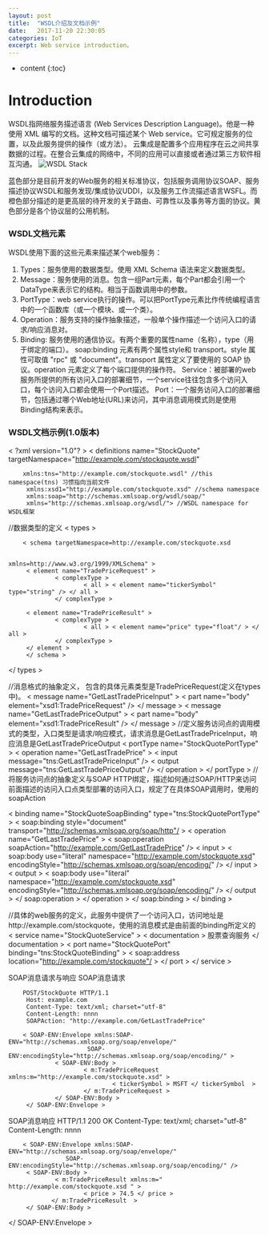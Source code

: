 ```yaml
---
layout: post
title:  "WSDL介绍及文档示例"
date:   2017-11-20 22:30:05
categories: IoT
excerpt: Web service introduction。
---
```


* content
{:toc}


# Introduction
 WSDL指网络服务描述语言 (Web Services Description Language)。他是一种使用 XML 编写的文档。这种文档可描述某个 Web service。它可规定服务的位置，以及此服务提供的操作（或方法）。
云集成是配置多个应用程序在云之间共享数据的过程。在整合云集成的网络中，不同的应用可以直接或者通过第三方软件相互沟通。
![WSDL Stack](http://itliang.github.io/blog/public/img/IoT/wsdl_stack.gif)

蓝色部分是目前开发的Web服务的相关标准协议，包括服务调用协议SOAP、服务描述协议WSDL和服务发现/集成协议UDDI，以及服务工作流描述语言WSFL。而橙色部分描述的是更高层的待开发的关于路由、可靠性以及事务等方面的协议。黄色部分是各个协议层的公用机制。

### WSDL文档元素

WSDL使用下面的这些元素来描述某个web服务：
1. Types：服务使用的数据类型。使用 XML Schema 语法来定义数据类型。
2. Message：服务使用的消息。包含一组Part元素，每个Part都会引用一个DataType来表示它的结构。相当于函数调用中的参数。
3. PortType：web service执行的操作。可以把PortType元素比作传统编程语言中的一个函数库（或一个模块、或一个类）。
4. Operation：服务支持的操作抽象描述，一般单个操作描述一个访问入口的请求/响应消息对。
5. Binding:  服务使用的通信协议。有两个重要的属性name（名称），type（用于绑定的端口）。
	soap:binding 元素有两个属性style和 transport。style 属性可取值 "rpc" 或 "document"。transport 属性定义了要使用的 SOAP 协议。operation 元素定义了每个端口提供的操作符。
Service：被部署的web服务所提供的所有访问入口的部署细节，一个service往往包含多个访问入口，每个访问入口都会使用一个Port描述。
                 Port：一个服务访问入口的部署细节，包括通过哪个Web地址(URL)来访问，其中消息调用模式则是使用Binding结构来表示。



###  WSDL文档示例(1.0版本)
< ?xml version="1.0"? >
 < definitions name="StockQuote" targetNamespace="http://example.com/stockquote.wsdl"       

        xmlns:tns="http://example.com/stockquote.wsdl" //this namespace(tns) 习惯指向当前文件
         xmlns:xsd1="http://example.com/stockquote.xsd" //schema namespace
         xmlns:soap="http://schemas.xmlsoap.org/wsdl/soap/"
         xmlns="http://schemas.xmlsoap.org/wsdl/"> //WSDL namespace for WSDL框架
//数据类型的定义
< types >

        < schema targetNamespace=http://example.com/stockquote.xsd

                                             xmlns=http://www.w3.org/1999/XMLSchema" >
         < element name="TradePriceRequest" >
                 < complexType >
                         < all > < element name="tickerSymbol" type="string" /> </ all >
                 </ complexType >

         < element name="TradePriceResult" >
                 < complexType >
                         < all > < element name="price" type="float"/ > </ all >
                 </ complexType >
         </ element >
         </ schema >
 </ types >

//消息格式的抽象定义， 包含的具体元素类型是TradePriceRequest(定义在types中)。
 < message name="GetLastTradePriceInput" >
         < part name="body" element="xsd1:TradePriceRequest" />
 </ message >
 < message name="GetLastTradePriceOutput" >
         < part name="body" element="xsd1:TradePriceResult" />
  </ message >
//定义服务访问点的调用模式的类型，入口类型是请求/响应模式，请求消息是GetLastTradePriceInput，响应消息是GetLastTradePriceOutput
 < portType name="StockQuotePortType" >
          < operation name="GetLastTradePrice" >
                < input message="tns:GetLastTradePriceInput" />
                < output message="tns:GetLastTradePriceOutput" />
          </ operation >
 </ portType >
 //将服务访问点的抽象定义与SOAP HTTP绑定，描述如何通过SOAP/HTTP来访问前面描述的访问入口点类型部署的访问入口，规定了在具体SOAP调用时，使用的soapAction

< binding name="StockQuoteSoapBinding" type="tns:StockQuotePortType" >
         < soap:binding style="document" transport="http://schemas.xmlsoap.org/soap/http"/ >
                 < operation name="GetLastTradePrice" >
                         < soap:operation soapAction="http://example.com/GetLastTradePrice" />
                         < input > < soap:body use="literal" namespace="http://example.com/stockquote.xsd" encodingStyle="http://schemas.xmlsoap.org/soap/encoding/" /> </ input >
                         < output > < soap:body use="literal" namespace="http://example.com/stockquote.xsd" encodingStyle="http://schemas.xmlsoap.org/soap/encoding/" /> </ output >
                         </ soap:operation >
                 </ operation >
         </ soap:binding >
 </ binding >

//具体的web服务的定义，此服务中提供了一个访问入口，访问地址是http://example.com/stockquote，使用的消息模式是由前面的binding所定义的
 < service name="StockQuoteService" >
         < documentation > 股票查询服务 </ documentation >
         < port name="StockQuotePort" binding="tns:StockQuoteBinding" >
                 < soap:address location="http://example.com/stockquote"/ >
         </ port >
 </ service >


SOAP消息请求与响应
 SOAP消息请求

        POST/StockQuote HTTP/1.1
         Host: example.com
         Content-Type: text/xml; charset="utf-8"
         Content-Length: nnnn
         SOAPAction: "http://example.com/GetLastTradePrice"

        < SOAP-ENV:Envelope xmlns:SOAP-ENV="http://schemas.xmlsoap.org/soap/envelope/"
                          SOAP-ENV:encodingStyle="http://schemas.xmlsoap.org/soap/encoding/" >
                 < SOAP-ENV:Body >
                         < m:TradePriceRequest xmlns:m="http://example.com/stockquote.xsd" >
                                 < tickerSymbol > MSFT </ tickerSymbol  >
                         </ m:TradePriceRequest >
                 </ SOAP-ENV:Body >
         </ SOAP-ENV:Envelope >                      


SOAP消息响应
         HTTP/1.1 200 OK
         Content-Type: text/xml; charset="utf-8"
         Content-Length: nnnn

        < SOAP-ENV:Envelope xmlns:SOAP-ENV="http://schemas.xmlsoap.org/soap/envelope/"
                    SOAP-ENV:encodingStyle="http://schemas.xmlsoap.org/soap/encoding/" />
         < SOAP-ENV:Body >
                 < m:TradePriceResult xmlns:m=" http://example.com/stockquote.xsd " >
                         < price > 74.5 </ price >
                </ m:TradePriceResult  >
         </ SOAP-ENV:Body >
 </ SOAP-ENV:Envelope >
